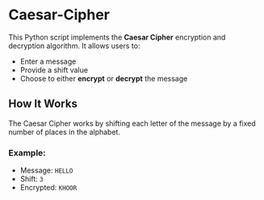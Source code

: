 # Caesar-Cipher
This Python script implements the **Caesar Cipher** encryption and decryption algorithm. It allows users to:
- Enter a message
- Provide a shift value
- Choose to either **encrypt** or **decrypt** the message

## How It Works

The Caesar Cipher works by shifting each letter of the message by a fixed number of places in the alphabet.

### Example:
- Message: `HELLO`
- Shift: `3`
- Encrypted: `KHOOR`
